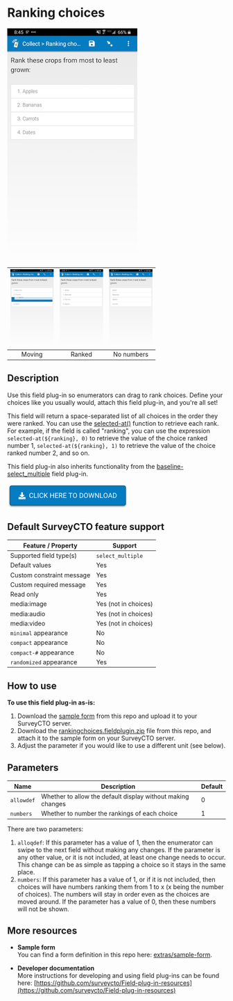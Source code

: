 # Ranking choices

![](extras/preview-images/main.jpg)

|<img src="extras/preview-images/moving.jpg" width="100px">|<img src="extras/preview-images/ranked.jpg" width="100px">|<img src="extras/preview-images/no-numbers.jpg" width="100px">|
|:---:|:---:|:---:|
|Moving|Ranked|No numbers|

## Description

Use this field plug-in so enumerators can drag to rank choices. Define your choices like you usually would, attach this field plug-in, and you're all set!

This field will return a space-separated list of all choices in the order they were ranked. You can use the [selected-at()](https://docs.surveycto.com/02-designing-forms/01-core-concepts/09.expressions.html#Help_Forms_selected-at) function to retrieve each rank. For example, if the field is called "ranking", you can use the expression `selected-at(${ranking}, 0)` to retrieve the value of the choice ranked number 1, `selected-at(${ranking}, 1)` to retrieve the value of the choice ranked number 2, and so on.

This field plug-in also inherits functionality from the [baseline-select_multiple](https://github.com/surveycto/baseline-select_multiple) field plug-in.

[![Download now](extras/other-images/download-button.png)](https://github.com/surveycto/ranking-choices/raw/master/rankingchoices.fieldplugin.zip)

## Default SurveyCTO feature support

| Feature / Property | Support |
| --- | --- |
| Supported field type(s) | `select_multiple`|
| Default values | Yes |
| Custom constraint message | Yes |
| Custom required message | Yes |
| Read only | Yes |
| media:image | Yes (not in choices) |
| media:audio | Yes  (not in choices) |
| media:video | Yes (not in choices) |
| `minimal` appearance | No |
| `compact` appearance | No |
| `compact-#` appearance | No |
| `randomized` appearance | Yes |

## How to use

**To use this field plug-in as-is:**

1. Download the [sample form](https://github.com/surveycto/ranking-choices/raw/master/extras/sample-form/Ranking%20choices.xlsx) from this repo and upload it to your SurveyCTO server.
1. Download the [rankingchoices.fieldplugin.zip](https://github.com/surveycto/ranking-choices/raw/master/rankingchoices.fieldplugin.zip) file from this repo, and attach it to the sample form on your SurveyCTO server.
1. Adjust the parameter if you would like to use a different unit (see below).

## Parameters

|Name|Description|Default|
|---|---|---|
|`allowdef`|Whether to allow the default display without making changes|0|
|`numbers`|Whether to number the rankings of each choice|1|


There are two parameters:

1. `alloqdef`: If this parameter has a value of 1, then the enumerator can swipe to the next field without making any changes. If the parameter is any other value, or it is not included, at least one change needs to occur. This change can be as simple as tapping a choice so it stays in the same place.
1. `numbers`:  If this parameter has a value of 1, or if it is not included, then choices will have numbers ranking them from 1 to x (x being the number of choices). The numbers will stay in order even as the choices are moved around. If the parameter has a value of 0, then these numbers will not be shown.

## More resources

* **Sample form**  
You can find a form definition in this repo here: [extras/sample-form](extras/sample-form).

* **Developer documentation**  
More instructions for developing and using field plug-ins can be found here: [https://github.com/surveycto/Field-plug-in-resources](https://github.com/surveycto/Field-plug-in-resources)
